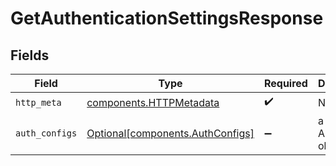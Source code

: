 # GetAuthenticationSettingsResponse


## Fields

| Field                                                                      | Type                                                                       | Required                                                                   | Description                                                                |
| -------------------------------------------------------------------------- | -------------------------------------------------------------------------- | -------------------------------------------------------------------------- | -------------------------------------------------------------------------- |
| `http_meta`                                                                | [components.HTTPMetadata](../../models/components/httpmetadata.md)         | :heavy_check_mark:                                                         | N/A                                                                        |
| `auth_configs`                                                             | [Optional[components.AuthConfigs]](../../models/components/authconfigs.md) | :heavy_minus_sign:                                                         | a list of AuthConfig objects                                               |